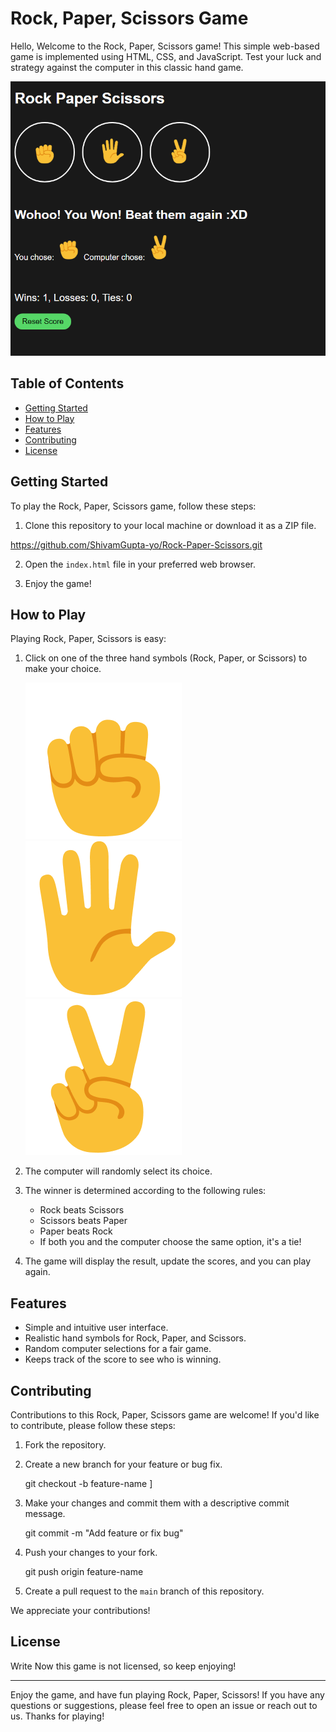 # Rock, Paper, Scissors Game

Hello, Welcome to the Rock, Paper, Scissors game! This simple web-based game is implemented using HTML, CSS, and JavaScript. Test your luck and strategy against the computer in this classic hand game.

![Game looks like this :](https://github.com/ShivamGupta-yo/Rock-Paper-Scissors/blob/main/Images/game-screenshot.png)

## Table of Contents

- [Getting Started](#getting-started)
- [How to Play](#how-to-play)
- [Features](#features)
- [Contributing](#contributing)
- [License](#license)

## Getting Started

To play the Rock, Paper, Scissors game, follow these steps:

1. Clone this repository to your local machine or download it as a ZIP file.

https://github.com/ShivamGupta-yo/Rock-Paper-Scissors.git

2. Open the `index.html` file in your preferred web browser.

3. Enjoy the game!

## How to Play

Playing Rock, Paper, Scissors is easy:

1. Click on one of the three hand symbols (Rock, Paper, or Scissors) to make your choice.
   
   ![Rock-button](https://github.com/ShivamGupta-yo/Rock-Paper-Scissors/blob/main/Images/rock-emoji.png)
   ![Paper-button](https://github.com/ShivamGupta-yo/Rock-Paper-Scissors/blob/main/Images/paper-emoji.png)
   ![Scissors-button](https://github.com/ShivamGupta-yo/Rock-Paper-Scissors/blob/main/Images/scissors-emoji.png)

2. The computer will randomly select its choice.

3. The winner is determined according to the following rules:
   - Rock beats Scissors
   - Scissors beats Paper
   - Paper beats Rock
   - If both you and the computer choose the same option, it's a tie!

4. The game will display the result, update the scores, and you can play again.

## Features

- Simple and intuitive user interface.
- Realistic hand symbols for Rock, Paper, and Scissors.
- Random computer selections for a fair game.
- Keeps track of the score to see who is winning.

## Contributing

Contributions to this Rock, Paper, Scissors game are welcome! If you'd like to contribute, please follow these steps:

1. Fork the repository.

2. Create a new branch for your feature or bug fix.

   
   git checkout -b feature-name
  ]

3. Make your changes and commit them with a descriptive commit message.

   
   git commit -m "Add feature or fix bug"
  

4. Push your changes to your fork.


   git push origin feature-name
  

5. Create a pull request to the `main` branch of this repository.

We appreciate your contributions!

## License

Write Now this game is not licensed, so keep enjoying!

---

Enjoy the game, and have fun playing Rock, Paper, Scissors! If you have any questions or suggestions, please feel free to open an issue or reach out to us. Thanks for playing!
